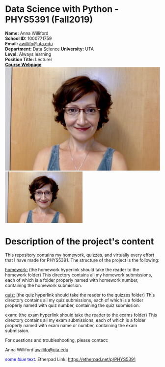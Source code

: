 # Data Science with Python - PHYS5391 (Fall2019)

**Name:** Anna Williford  
**School ID:** 1000771759  
**Email:** awillifo@uta.edu  
**Department:** Data Science
**University:** UTA  
**Level:** Always learning  
**Position Title:** Lecturer  
[**Course Webpage**](https://www.cdslab.org/python/)  
![](Williford_pic.png)
<img src="Williford_pic.png" width=50% />


# Description of the project's content

This repository contains my homework, quizzes, and virtually every effort that I have made for PHYS5391. The structure of the project is the following:

[homework:](/homework) (the homework hyperlink should take the reader to the homework folder)
This directory contains all my homework submissions, each of which is a folder properly named with homework number, containing the homework submission.

[quiz:](quiz) (the quiz hyperlink should take the reader to the quizzes folder)
This directory contains all my quiz submissions, each of which is a folder properly named with quiz number, containing the quiz submission.

[exam:](exam) (the exam hyperlink should take the reader to the exams folder)
This directory contains all my exam submissions, each of which is a folder properly named with exam name or number, containing the exam submission.

For questions and troubleshooting, please contact:

Anna Williford
awillifo@uta.edu

<span style="color:blue">some *blue* text</span>.
Etherpad Link: https://etherpad.net/p/PHYS5391
